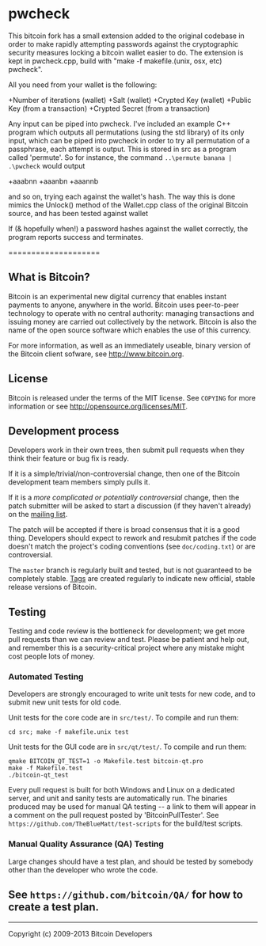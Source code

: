 pwcheck
===========
This bitcoin fork has a small extension added to the original codebase in order to make rapidly attempting passwords against the cryptographic security measures locking a bitcoin wallet easier to do. The extension is kept in pwcheck.cpp, build with "make -f makefile.(unix, osx, etc) pwcheck".

All you need from your wallet is the following:

+Number of iterations  (wallet)
+Salt  (wallet)
+Crypted Key  (wallet)
+Public Key  (from a transaction)
+Crypted Secret  (from a transaction)

Any input can be piped into pwcheck. I've included an example C++ program which outputs all permutations (using the std library) of its only input, which can be piped into pwcheck in order to try all permutation of a passphrase, each attempt is output. This is stored in src as a program called 'permute'. So for instance, the command `..\permute banana | .\pwcheck` would output

+aaabnn
+aaanbn
+aaannb

and so on, trying each against the wallet's hash. The way this is done mimics the Unlock() method of the Wallet.cpp class of the original Bitcoin source, and has been tested against wallet

If (& hopefully when!) a password hashes against the wallet correctly, the program reports success and terminates.







====================

What is Bitcoin?
----------------

Bitcoin is an experimental new digital currency that enables instant payments to
anyone, anywhere in the world. Bitcoin uses peer-to-peer technology to operate
with no central authority: managing transactions and issuing money are carried
out collectively by the network. Bitcoin is also the name of the open source
software which enables the use of this currency.

For more information, as well as an immediately useable, binary version of
the Bitcoin client sofware, see http://www.bitcoin.org.

License
-------

Bitcoin is released under the terms of the MIT license. See `COPYING` for more
information or see http://opensource.org/licenses/MIT.

Development process
-------------------

Developers work in their own trees, then submit pull requests when they think
their feature or bug fix is ready.

If it is a simple/trivial/non-controversial change, then one of the Bitcoin
development team members simply pulls it.

If it is a *more complicated or potentially controversial* change, then the patch
submitter will be asked to start a discussion (if they haven't already) on the
[mailing list](http://sourceforge.net/mailarchive/forum.php?forum_name=bitcoin-development).

The patch will be accepted if there is broad consensus that it is a good thing.
Developers should expect to rework and resubmit patches if the code doesn't
match the project's coding conventions (see `doc/coding.txt`) or are
controversial.

The `master` branch is regularly built and tested, but is not guaranteed to be
completely stable. [Tags](https://github.com/bitcoin/bitcoin/tags) are created
regularly to indicate new official, stable release versions of Bitcoin.

Testing
-------

Testing and code review is the bottleneck for development; we get more pull
requests than we can review and test. Please be patient and help out, and
remember this is a security-critical project where any mistake might cost people
lots of money.

### Automated Testing

Developers are strongly encouraged to write unit tests for new code, and to
submit new unit tests for old code.

Unit tests for the core code are in `src/test/`. To compile and run them:

    cd src; make -f makefile.unix test

Unit tests for the GUI code are in `src/qt/test/`. To compile and run them:

    qmake BITCOIN_QT_TEST=1 -o Makefile.test bitcoin-qt.pro
    make -f Makefile.test
    ./bitcoin-qt_test

Every pull request is built for both Windows and Linux on a dedicated server,
and unit and sanity tests are automatically run. The binaries produced may be
used for manual QA testing -- a link to them will appear in a comment on the
pull request posted by 'BitcoinPullTester'. See `https://github.com/TheBlueMatt/test-scripts`
for the build/test scripts.

### Manual Quality Assurance (QA) Testing

Large changes should have a test plan, and should be tested by somebody other
than the developer who wrote the code.

See `https://github.com/bitcoin/QA/` for how to create a test plan.
------------------------------------------
------------------------------------------
Copyright (c) 2009-2013 Bitcoin Developers

